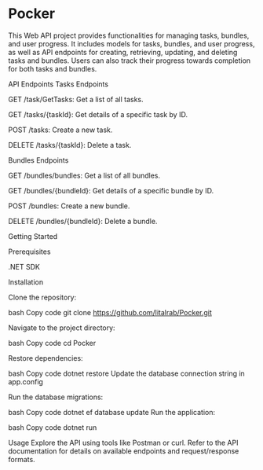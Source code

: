 # Pocker

This Web API project provides functionalities for managing tasks, bundles, and user progress. It includes models for tasks, bundles, and user progress, as well as API endpoints for creating, retrieving, updating, and deleting tasks and bundles. Users can also track their progress towards completion for both tasks and bundles.

API Endpoints
Tasks Endpoints

GET /task/GetTasks: Get a list of all tasks.

GET /tasks/{taskId}: Get details of a specific task by ID.

POST /tasks: Create a new task.

DELETE /tasks/{taskId}: Delete a task.

Bundles Endpoints

GET /bundles/bundles: Get a list of all bundles.

GET /bundles/{bundleId}: Get details of a specific bundle by ID.

POST /bundles: Create a new bundle.

DELETE /bundles/{bundleId}: Delete a bundle.


Getting Started

Prerequisites

.NET SDK

Installation

Clone the repository:

bash
Copy code
git clone https://github.com/litalrab/Pocker.git

Navigate to the project directory:

bash
Copy code
cd Pocker

Restore dependencies:

bash
Copy code
dotnet restore
Update the database connection string in app.config

Run the database migrations:

bash
Copy code
dotnet ef database update
Run the application:

bash
Copy code
dotnet run

Usage
Explore the API using tools like Postman or curl. Refer to the API documentation for details on available endpoints and request/response formats.
